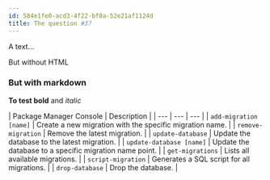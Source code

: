 ```yaml
---
id: 584e1fe0-acd3-4f22-bf0a-52e21af1124d
title: The question #3?
---
```


A text...

But without HTML

### But with markdown

**To test bold** and *italic*

| Package Manager Console | Description |
| --- | --- | --- |
| `add-migration [name]`  | Create a new migration with the specific migration name. |
| `remove-migration` | Remove the latest migration. |
| `update-database` | Update the database to the latest migration. |
| `update-database [name]` | Update the database to a specific migration name point. |
| `get-migrations` | Lists all available migrations. |
| `script-migration` | Generates a SQL script for all migrations. |
| `drop-database` | Drop the database. |